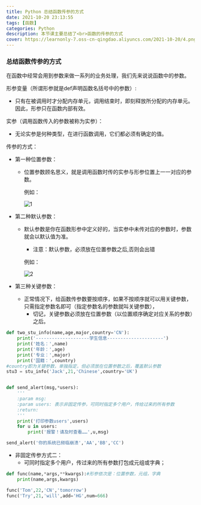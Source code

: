 ```yaml
---
title: Python 总结函数传参的方式
date: 2021-10-20 23:13:55
tags: [函数]
categories: Python
description: 本节课主要总结了<br>函数的传参的方式
cover: https://learnonly-7.oss-cn-qingdao.aliyuncs.com/2021-10-20/4.png
---
```


### 总结函数传参的方式

在函数中经常会用到参数来做一系列的业务处理，我们先来说说函数中的参数。

形参变量（所谓形参就是def声明函数名括号中的参数）:

- 只有在被调用时才分配内存单元，调用结束时，即刻释放所分配的内存单元。因此，形参只在函数内部有效。

实参（调用函数传入的参数被称为实参）：

- 无论实参是何种类型，在进行函数调用，它们都必须有确定的值。

传参的方式：

- 第一种位置参数：

  - 位置参数顾名思义，就是调用函数时传的实参与形参位置上一一对应的参数。

    例如：

    ![1](https://learnonly-7.oss-cn-qingdao.aliyuncs.com/2021-10-20/1.jpg)

- 第二种默认参数：

  - 默认参数是你在函数形参中定义好的，当实参中未传对应的参数时，参数就会以默认值为准。

    - 注意：默认参数，必须放在位置参数之后,否则会出错

    例如：

    ![2](https://learnonly-7.oss-cn-qingdao.aliyuncs.com/2021-10-20/2.jpg)

- 第三种关键参数：

  - 正常情况下，给函数传参数要按顺序，如果不按顺序就可以用关键参数，只需指定参数名即可（指定参数名的参数就叫关键参数），
    - 切记，关键参数必须放在位置参数（以位置顺序确定对应关系的参数）之后。

```python
def two_stu_info(name,age,major,country='CN'):
    print('--------------------学生信息---------------------')
    print('姓名：',name)
    print('年龄：',age)
    print('专业：',major)
    print('国籍：',country)
#country即为关键参数，单独指定，但必须放在位置参数之后，覆盖默认参数
stu3 = stu_info('Jack',21,'Chinese',country='UK')


def send_alert(msg,*users):
    '''
    :param msg:
    :param users: 表示非固定传参，可同时指定多个用户，传给过来的所有参数
    :return:
    '''
    print('打印参数users',users)
    for u in users:
        print('报警！请及时查看……',u,msg)

send_alert('你的系统已频临崩溃','AA','BB','CC')

```

- 非固定传参方式二：    
  - 可同时指定多个用户，传过来的所有参数打包成元组或字典；

```python
def func(name,*args,**kwargs):#形参依次是：位置参数，元组，字典
    print(name,args,kwargs)

func('Tom',22,'CN','tomorrow')
func('Try',21,'will',add='HG',num=666)
```

